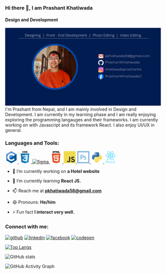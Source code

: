 ### Hi there 👋, I am Prashant Khatiwada
#### Design and Development
![I am GitHub Readme Generator's creator](https://github.com/PrashantKhatiwada/Random-Files/blob/master/gitBanner.png?raw=true)
I'm Prashant from Nepal, and I am mainly involved in Design and Development. I am currently in my learning phase and I am really enjoying exploring the programming langauges and their frameworks. I am currently working on with Javascript and its framework React. I also enjoy UI/UX in general.

<h3 align="left">Languages and Tools:</h3>
<p align="left"> <a href="https://www.cprogramming.com/" target="_blank" rel="noreferrer"> <img src="https://raw.githubusercontent.com/devicons/devicon/master/icons/c/c-original.svg" alt="c" width="40" height="40"/> </a> <a href="https://www.w3schools.com/css/" target="_blank" rel="noreferrer"> <img src="https://raw.githubusercontent.com/devicons/devicon/master/icons/css3/css3-original-wordmark.svg" alt="css3" width="40" height="40"/> </a> <a href="https://www.figma.com/" target="_blank" rel="noreferrer"> <img src="https://www.vectorlogo.zone/logos/figma/figma-icon.svg" alt="figma" width="40" height="40"/> </a> <a href="https://www.w3.org/html/" target="_blank" rel="noreferrer"> <img src="https://raw.githubusercontent.com/devicons/devicon/master/icons/html5/html5-original-wordmark.svg" alt="html5" width="40" height="40"/> </a> <a href="https://developer.mozilla.org/en-US/docs/Web/JavaScript" target="_blank" rel="noreferrer"> <img src="https://raw.githubusercontent.com/devicons/devicon/master/icons/javascript/javascript-original.svg" alt="javascript" width="40" height="40"/> </a> <a href="https://www.photoshop.com/en" target="_blank" rel="noreferrer"> <img src="https://raw.githubusercontent.com/devicons/devicon/master/icons/photoshop/photoshop-line.svg" alt="photoshop" width="40" height="40"/> </a> <a href="https://www.python.org" target="_blank" rel="noreferrer"> <img src="https://raw.githubusercontent.com/devicons/devicon/master/icons/python/python-original.svg" alt="python" width="40" height="40"/> </a> <a href="https://reactjs.org/" target="_blank" rel="noreferrer"> <img src="https://raw.githubusercontent.com/devicons/devicon/master/icons/react/react-original-wordmark.svg" alt="react" width="40" height="40"/> </a> </p>

- 🔭 I’m currently working on **a Hotel website**

- 🌱 I’m currently learning **React JS.**

- 📫 Reach me at **pkhatiwada58@gmail.com**

- 😄 Pronouns: **He/him**

- ⚡ Fun fact **I interact very well.**

 <h3 align="left">Connect with me:</h3>
<p align="left">
</p


[<img src='https://cdn.jsdelivr.net/npm/simple-icons@3.0.1/icons/github.svg' alt='github' height='40' target='_blank'>](https://github.com/PrashantKhatiwada)  [<img src='https://cdn.jsdelivr.net/npm/simple-icons@3.0.1/icons/linkedin.svg' alt='linkedin' height='40'>](https://www.linkedin.com/in/prashantkhatiwada10/)  [<img src='https://cdn.jsdelivr.net/npm/simple-icons@3.0.1/icons/facebook.svg' alt='facebook' height='40'>](https://www.facebook.com/PrashantKhatiwada7)  [<img src='https://cdn.jsdelivr.net/npm/simple-icons@3.0.1/icons/codepen.svg' alt='codepen' height='40'>](https://codepen.io/Prashant-Khatiwada)  

[![Top Langs](https://github-readme-stats.vercel.app/api/top-langs/?username=PrashantKhatiwada)](https://github.com/anuraghazra/github-readme-stats)

![GitHub stats](https://github-readme-stats.vercel.app/api?username=PrashantKhatiwada&show_icons=true)  

![GitHub Activity Graph](https://activity-graph.herokuapp.com/graph?username=PrashantKhatiwada)  

